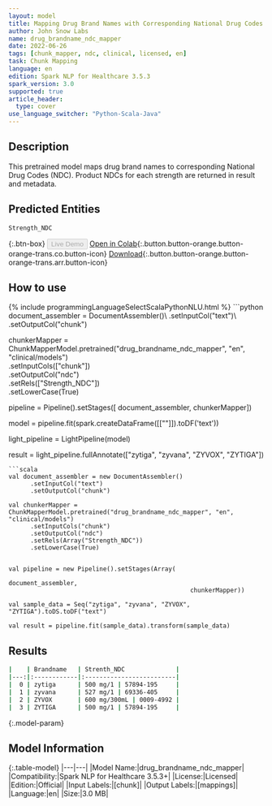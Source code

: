 ```yaml
---
layout: model
title: Mapping Drug Brand Names with Corresponding National Drug Codes
author: John Snow Labs
name: drug_brandname_ndc_mapper
date: 2022-06-26
tags: [chunk_mapper, ndc, clinical, licensed, en]
task: Chunk Mapping
language: en
edition: Spark NLP for Healthcare 3.5.3
spark_version: 3.0
supported: true
article_header:
  type: cover
use_language_switcher: "Python-Scala-Java"
---
```


## Description

This pretrained model maps drug brand names to corresponding National Drug Codes (NDC). Product NDCs for each strength are returned in result and metadata.

## Predicted Entities

`Strength_NDC`

{:.btn-box}
<button class="button button-orange" disabled>Live Demo</button>
[Open in Colab](https://colab.research.google.com/github/JohnSnowLabs/spark-nlp-workshop/blob/master/tutorials/Certification_Trainings/Healthcare/26.Chunk_Mapping.ipynb){:.button.button-orange.button-orange-trans.co.button-icon}
[Download](https://s3.amazonaws.com/auxdata.johnsnowlabs.com/clinical/models/drug_brandname_ndc_mapper_en_3.5.3_3.0_1656260706121.zip){:.button.button-orange.button-orange-trans.arr.button-icon}

## How to use



<div class="tabs-box" markdown="1">
{% include programmingLanguageSelectScalaPythonNLU.html %}
```python
document_assembler = DocumentAssembler()\
      .setInputCol("text")\
      .setOutputCol("chunk")

chunkerMapper = ChunkMapperModel.pretrained("drug_brandname_ndc_mapper", "en", "clinical/models")\
      .setInputCols(["chunk"])\
      .setOutputCol("ndc")\
      .setRels(["Strength_NDC"])\
      .setLowerCase(True)


pipeline = Pipeline().setStages([
                                 document_assembler,
                                 chunkerMapper])  


model = pipeline.fit(spark.createDataFrame([[""]]).toDF('text')) 

light_pipeline = LightPipeline(model)

result = light_pipeline.fullAnnotate(["zytiga", "zyvana", "ZYVOX", "ZYTIGA"])
```
```scala
val document_assembler = new DocumentAssembler()
      .setInputCol("text")
      .setOutputCol("chunk")

val chunkerMapper = ChunkMapperModel.pretrained("drug_brandname_ndc_mapper", "en", "clinical/models")
      .setInputCols("chunk")
      .setOutputCol("ndc")
      .setRels(Array("Strength_NDC"))
      .setLowerCase(True)


val pipeline = new Pipeline().setStages(Array(
                                                                  document_assembler,
				                                  chunkerMapper))

val sample_data = Seq("zytiga", "zyvana", "ZYVOX", "ZYTIGA").toDS.toDF("text")
 
val result = pipeline.fit(sample_data).transform(sample_data)
```
</div>

## Results

```bash
|    | Brandname   | Strenth_NDC              |
|---:|:------------|:-------------------------|
|  0 | zytiga      | 500 mg/1 | 57894-195     |
|  1 | zyvana      | 527 mg/1 | 69336-405     |
|  2 | ZYVOX       | 600 mg/300mL | 0009-4992 |
|  3 | ZYTIGA      | 500 mg/1 | 57894-195     |
```

{:.model-param}
## Model Information

{:.table-model}
|---|---|
|Model Name:|drug_brandname_ndc_mapper|
|Compatibility:|Spark NLP for Healthcare 3.5.3+|
|License:|Licensed|
|Edition:|Official|
|Input Labels:|[chunk]|
|Output Labels:|[mappings]|
|Language:|en|
|Size:|3.0 MB|